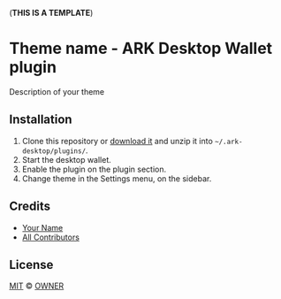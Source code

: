 (**THIS IS A TEMPLATE**)

# Theme name - ARK Desktop Wallet plugin
Description of your theme

## Installation

 1. Clone this repository or [download it](https://github.com/ark-ecosystem-desktop-plugins/theme-template/archive/master.zip) and unzip it into `~/.ark-desktop/plugins/`.
 2. Start the desktop wallet.
 3. Enable the plugin on the plugin section.
 4. Change theme in the Settings menu, on the sidebar.

## Credits

- [Your Name](URL)
- [All Contributors](../../contributors)

## License

[MIT](LICENSE) © [OWNER](URL)
